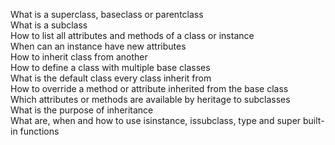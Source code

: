 What is a superclass, baseclass or parentclass\
What is a subclass\
How to list all attributes and methods of a class or instance\
When can an instance have new attributes\
How to inherit class from another\
How to define a class with multiple base classes\
What is the default class every class inherit from\
How to override a method or attribute inherited from the base class\
Which attributes or methods are available by heritage to subclasses\
What is the purpose of inheritance\
What are, when and how to use isinstance, issubclass, type and super built-in functions
